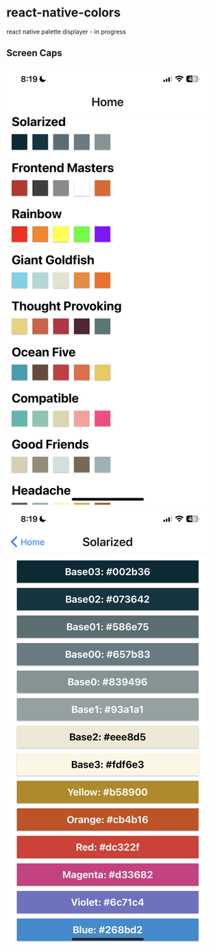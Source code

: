 # react-native-colors
react native palette displayer - in progress

## Screen Caps
![screencap1](documentation/screenshot1.PNG) ![screencap2](documentation/screenshot2.PNG)

